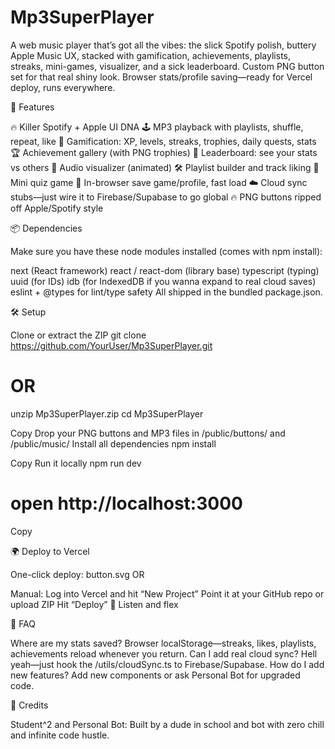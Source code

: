 # Mp3SuperPlayer
A web music player that’s got all the vibes: the slick Spotify polish, buttery Apple Music UX, stacked with gamification, achievements, playlists, streaks, mini-games, visualizer, and a sick leaderboard. Custom PNG button set for that real shiny look. Browser stats/profile saving—ready for Vercel deploy, runs everywhere.



🚀 Features

🔥 Killer Spotify + Apple UI DNA
🕹️ MP3 playback with playlists, shuffle, repeat, like
🍕 Gamification: XP, levels, streaks, trophies, daily quests, stats
🏆 Achievement gallery (with PNG trophies)
🥇 Leaderboard: see your stats vs others
🎨 Audio visualizer (animated)
🛠️ Playlist builder and track liking
🧠 Mini quiz game
💾 In-browser save game/profile, fast load
☁️ Cloud sync stubs—just wire it to Firebase/Supabase to go global
🔥 PNG buttons ripped off Apple/Spotify style


📦 Dependencies

Make sure you have these node modules installed (comes with npm install):

next (React framework)
react / react-dom (library base)
typescript (typing)
uuid (for IDs)
idb (for IndexedDB if you wanna expand to real cloud saves)
eslint + @types for lint/type safety
All shipped in the bundled package.json.



🛠️ Setup

Clone or extract the ZIP
git clone https://github.com/YourUser/Mp3SuperPlayer.git
# OR
unzip Mp3SuperPlayer.zip
cd Mp3SuperPlayer

Copy
Drop your PNG buttons and MP3 files in /public/buttons/ and /public/music/
Install all dependencies
npm install

Copy
Run it locally
npm run dev
# open http://localhost:3000

Copy


🌍 Deploy to Vercel

One-click deploy:
button.svg
OR

Manual:
Log into Vercel and hit “New Project”
Point it at your GitHub repo or upload ZIP
Hit “Deploy”
🎉 Listen and flex


🧠 FAQ

Where are my stats saved?
Browser localStorage—streaks, likes, playlists, achievements reload whenever you return.
Can I add real cloud sync?
Hell yeah—just hook the /utils/cloudSync.ts to Firebase/Supabase.
How do I add new features?
Add new components or ask Personal Bot for upgraded code.


🤘 Credits

Student^2 and Personal Bot: Built by a dude  in school and bot with zero chill and infinite code hustle.
